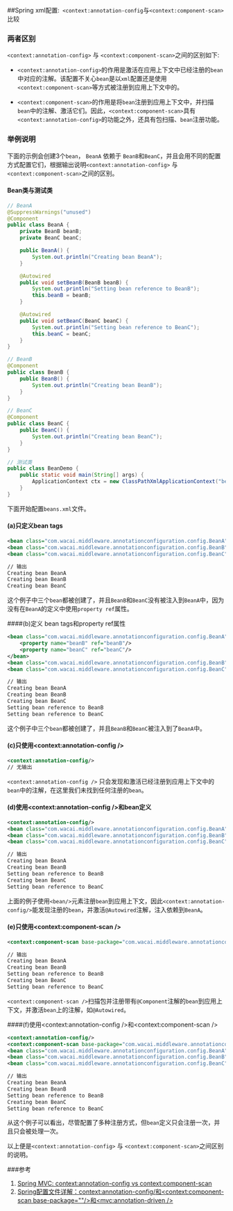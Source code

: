 ##Spring xml配置:` <context:annotation-config`与`<context:component-scan>`比较

### 两者区别

`<context:annotation-config>` 与 `<context:component-scan>`之间的区别如下:

- `<context:annotation-config>`的作用是激活在应用上下文中已经注册的`bean`中对应的注解。该配置不关心`bean`是以`xml`配置还是使用 `<context:component-scan>`等方式被注册到应用上下文中的。

- `<context:component-scan>`的作用是将`bean`注册到应用上下文中，并扫描`bean`中的注解、激活它们。因此，`<context:component-scan>`具有`<context:annotation-config>`的功能之外，还具有包扫描、`bean`注册功能。

### 举例说明

下面的示例会创建3个`bean`， `BeanA` 依赖于 `BeanB`和`BeanC`，并且会用不同的配置方式配置它们，根据输出说明`<context:annotation-config>` 与 `<context:component-scan>`之间的区别。

#### Bean类与测试类

```java
// BeanA
@SuppressWarnings("unused")
@Component
public class BeanA {
    private BeanB beanB;
    private BeanC beanC;

    public BeanA() {
        System.out.println("Creating bean BeanA");
    }

    @Autowired
    public void setBeanB(BeanB beanB) {
        System.out.println("Setting bean reference to BeanB");
        this.beanB = beanB;
    }

    @Autowired
    public void setBeanC(BeanC beanC) {
        System.out.println("Setting bean reference to BeanC");
        this.beanC = beanC;
    }
}

// BeanB
@Component
public class BeanB {
    public BeanB() {
        System.out.println("Creating bean BeanB");
    }
}

// BeanC
@Component
public class BeanC {
    public BeanC() {
        System.out.println("Creating bean BeanC");
    }
}

// 测试类
public class BeanDemo {
    public static void main(String[] args) {
        ApplicationContext ctx = new ClassPathXmlApplicationContext("beans.xml");
    }
}
```

下面开始配置`beans.xml`文件。

#### (a)只定义bean tags

```xml
<bean class="com.wacai.middleware.annotationconfiguration.config.BeanA" id="beanA"/>
<bean class="com.wacai.middleware.annotationconfiguration.config.BeanB" id="beanB"/>
<bean class="com.wacai.middleware.annotationconfiguration.config.BeanC" id="beanC"/>

// 输出
Creating bean BeanA
Creating bean BeanB
Creating bean BeanC
```

这个例子中三个`bean`都被创建了，并且`BeanB`和`BeanC`没有被注入到`BeanA`中，因为没有在`BeanA`的定义中使用`property ref`属性。

####(b)定义 bean tags和property ref属性

```xml
<bean class="com.wacai.middleware.annotationconfiguration.config.BeanA" id="beanA">
    <property name="beanB" ref="beanB"/>
    <property name="beanC" ref="beanC"/>
</bean>
<bean class="com.wacai.middleware.annotationconfiguration.config.BeanB" id="beanB"/>
<bean class="com.wacai.middleware.annotationconfiguration.config.BeanC" id="beanC"/>

// 输出
Creating bean BeanA
Creating bean BeanB
Creating bean BeanC
Setting bean reference to BeanB
Setting bean reference to BeanC
```

这个例子中三个`bean`都被创建了，并且`BeanB`和`BeanC`被注入到了`BeanA`中。

#### (c)只使用<context:annotation-config />

```xml
<context:annotation-config/>
// 无输出
```

`<context:annotation-config />` 只会发现和激活已经注册到应用上下文中的`bean`中的注解，在这里我们未找到任何注册的`bean`。

#### (d)使用<context:annotation-config />和bean定义

```xml
<context:annotation-config/>
<bean class="com.wacai.middleware.annotationconfiguration.config.BeanA" id="beanA"/>
<bean class="com.wacai.middleware.annotationconfiguration.config.BeanB" id="beanB"/>
<bean class="com.wacai.middleware.annotationconfiguration.config.BeanC" id="beanC"/>

// 输出
Creating bean BeanA
Creating bean BeanB
Setting bean reference to BeanB
Creating bean BeanC
Setting bean reference to BeanC
```

上面的例子使用`<bean/>`元素注册`bean`到应用上下文，因此`<context:annotation-config/>`能发现注册的`bean`，并激活`@Autowired`注解，注入依赖到`BeanA`。

#### (e)只使用<context:component-scan />

```xml
<context:component-scan base-package="com.wacai.middleware.annotationconfiguration.config"/>

// 输出
Creating bean BeanA
Creating bean BeanB
Setting bean reference to BeanB
Creating bean BeanC
Setting bean reference to BeanC
```

`<context:component-scan />`扫描包并注册带有`@Component`注解的`bean`到应用上下文，并激活`bean`上的注解，如`@Autowired`。

####(f)使用<context:annotation-config />和<context:component-scan />

```xml
<context:annotation-config/>
<context:component-scan base-package="com.wacai.middleware.annotationconfiguration.config"/>
<bean class="com.wacai.middleware.annotationconfiguration.config.BeanA" id="beanA"/>
<bean class="com.wacai.middleware.annotationconfiguration.config.BeanB" id="beanB"/>
<bean class="com.wacai.middleware.annotationconfiguration.config.BeanC" id="beanC"/>

// 输出
Creating bean BeanA
Creating bean BeanB
Setting bean reference to BeanB
Creating bean BeanC
Setting bean reference to BeanC
```

从这个例子可以看出，尽管配置了多种注册方式，但`bean`定义只会注册一次，并且只会被处理一次。

以上便是`<context:annotation-config>` 与 `<context:component-scan>`之间区别的说明。

###参考

1. [Spring MVC: <context:annotation-config> vs <context:component-scan>](https://howtodoinjava.com/spring-mvc/spring-mvc-difference-between-contextannotation-config-vs-contextcomponent-scan/)
2. [Spring配置文件详解：<context:annotation-config/>和<context:component-scan base-package=""/>和<mvc:annotation-driven />](https://www.cnblogs.com/lcngu/p/5080702.html)

